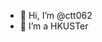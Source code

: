 - 👋 Hi, I’m @ctt062
- 👀 I’m a HKUSTer

<!---
ctt062/ctt062 is a ✨ special ✨ repository because its `README.md` (this file) appears on your GitHub profile.
You can click the Preview link to take a look at your changes.
--->

